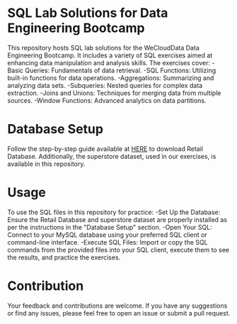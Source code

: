 # SQL Lab Solutions for Data Engineering Bootcamp 
This repository hosts SQL lab solutions for the WeCloudData Data Engineering Bootcamp. It includes a variety of SQL exercises aimed at enhancing data manipulation and analysis skills. The exercises cover:
-Basic Queries: Fundamentals of data retrieval.
-SQL Functions: Utilizing built-in functions for data operations.
-Aggregations: Summarizing and analyzing data sets.
-Subqueries: Nested queries for complex data extraction.
-Joins and Unions: Techniques for merging data from multiple sources.
-Window Functions: Advanced analytics on data partitions.

# Database Setup
 Follow the step-by-step guide available at [HERE](https://www.mysqltutorial.org/getting-started-with-mysql/mysql-sample-database/) to download Retail Database. Additionally, the superstore dataset, used in our exercises, is available in this repository.

# Usage
To use the SQL files in this repository for practice:
-Set Up the Database: Ensure the Retail Database and superstore dataset are properly installed as per the instructions in the "Database Setup" section.
-Open Your SQL: Connect to your MySQL database using your preferred SQL client or command-line interface.
-Execute SQL Files: Import or copy the SQL commands from the provided files into your SQL client, execute them to see the results, and practice the exercises.

# Contribution
Your feedback and contributions are welcome. If you have any suggestions or find any issues, please feel free to open an issue or submit a pull request.

